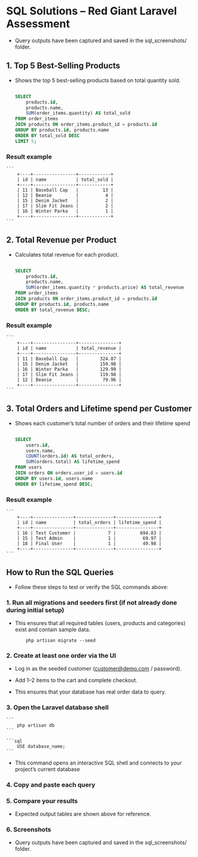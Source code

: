 # SQL Solutions – Red Giant Laravel Assessment

- Query outputs have been captured and saved in the sql_screenshots/ folder.


## 1. Top 5 Best-Selling Products

- Shows the top 5 best-selling products based on total quantity sold.

    ```sql

    SELECT 
        products.id,
        products.name,
        SUM(order_items.quantity) AS total_sold
    FROM order_items
    JOIN products ON order_items.product_id = products.id
    GROUP BY products.id, products.name
    ORDER BY total_sold DESC
    LIMIT 5;


### Result example

    ```
        +----+----------------+------------+
        | id | name           | total_sold |
        +----+----------------+------------+
        | 11 | Baseball Cap   |         13 |
        | 12 | Beanie         |          4 |
        | 15 | Denim Jacket   |          2 |
        | 17 | Slim Fit Jeans |          2 |
        | 16 | Winter Parka   |          1 |
        +----+----------------+------------+
    ```

## 2. Total Revenue per Product

- Calculates total revenue for each product.

    ```sql

    SELECT 
        products.id,
        products.name,
        SUM(order_items.quantity * products.price) AS total_revenue
    FROM order_items
    JOIN products ON order_items.product_id = products.id
    GROUP BY products.id, products.name
    ORDER BY total_revenue DESC;


### Result example

    ```
        +----+----------------+---------------+
        | id | name           | total_revenue |
        +----+----------------+---------------+
        | 11 | Baseball Cap   |        324.87 |
        | 15 | Denim Jacket   |        159.98 |
        | 16 | Winter Parka   |        129.99 |
        | 17 | Slim Fit Jeans |        119.98 |
        | 12 | Beanie         |         79.96 |
        +----+----------------+---------------+
    ```

## 3. Total Orders and Lifetime spend per Customer 

- Shows each customer’s total number of orders and their lifetime spend

    ```sql

    SELECT 
        users.id,
        users.name,
        COUNT(orders.id) AS total_orders,
        SUM(orders.total) AS lifetime_spend
    FROM users
    JOIN orders ON orders.user_id = users.id
    GROUP BY users.id, users.name
    ORDER BY lifetime_spend DESC;
    

### Result example

    ```
        +----+---------------+--------------+----------------+
        | id | name          | total_orders | lifetime_spend |
        +----+---------------+--------------+----------------+
        | 16 | Test Customer |            7 |         694.83 |
        | 15 | Test Admin    |            1 |          69.97 |
        | 18 | Final User    |            1 |          49.98 |
        +----+---------------+--------------+----------------+
    ```


## How to Run the SQL Queries

- Follow these steps to test or verify the SQL commands above:

### 1. Run all migrations and seeders first (if not already done during initial setup)

- This ensures that all required tables (users, products and categories) exist and contain sample data.

    ```
        php artisan migrate --seed
    ```

### 2. Create at least one order via the UI

- Log in as the seeded customer (customer@demo.com / password).

- Add 1–2 items to the cart and complete checkout.

- This ensures that your database has real order data to query.

### 3. Open the Laravel database shell

    ```
        php artisan db
    ```

    ```sql
        USE database_name;
    ```

- This command opens an interactive SQL shell and connects to your project’s current database

### 4. Copy and paste each query

### 5. Compare your results

- Expected output tables are shown above for reference.

### 6. Screenshots

- Query outputs have been captured and saved in the sql_screenshots/ folder.
